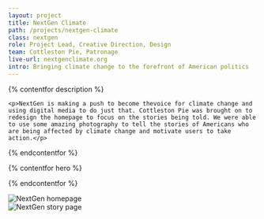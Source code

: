 ```yaml
---
layout: project
title: NextGen Climate
path: /projects/nextgen-climate
class: nextgen
role: Project Lead, Creative Direction, Design
team: Cottleston Pie, Patronage
live-url: nextgenclimate.org
intro: Bringing climate change to the forefront of American politics
---
```


{% contentfor description %}
	
	<p>NextGen is making a push to become thevoice for climate change and using digital media to do just that. Cottleston Pie was brought on to redesign the homepage to focus on the stories being told. We were able to use some amazing photography to tell the stories of Americans who are being affected by climate change and motivate users to take action.</p>

{% endcontentfor %}


{% contentfor hero %}
			<div class="project-example nextgen macbook">
				<div class="screen-wrap">
					<img src="/img/projects/nextgen-desktop.jpg" alt="" />
				</div>
			</div>
			<div class="project-example nextgen iphone">
				<div class="screen-wrap">
					<img src="/img/projects/nextgen-mobile.jpg" alt="" />
				</div>
			</div>
{% endcontentfor %}

<section class="project-expanded double-screen">
	<div class="container">
		<div class="screen screen-1">
			<img src="/img/projects/nextgen/nextgen-home.jpg" alt="NextGen homepage" />
		</div>
		<div class="screen screen-2">
			<img src="/img/projects/nextgen/nextgen-story.jpg" alt="NextGen story page" />
		</div>
	</div>
</section>